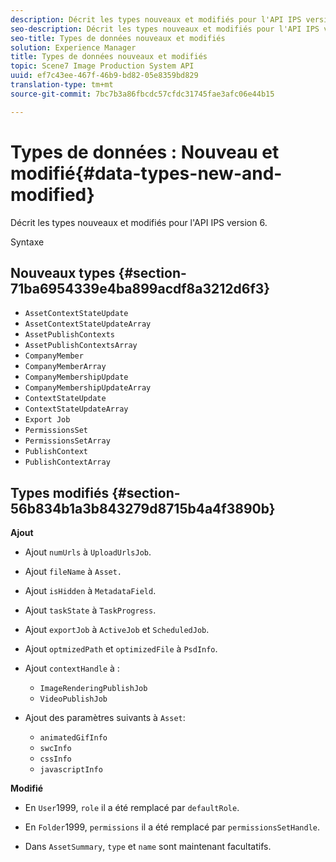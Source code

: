 ```yaml
---
description: Décrit les types nouveaux et modifiés pour l'API IPS version 6.
seo-description: Décrit les types nouveaux et modifiés pour l'API IPS version 6.
seo-title: Types de données nouveaux et modifiés
solution: Experience Manager
title: Types de données nouveaux et modifiés
topic: Scene7 Image Production System API
uuid: ef7c43ee-467f-46b9-bd82-05e8359bd829
translation-type: tm+mt
source-git-commit: 7bc7b3a86fbcdc57cfdc31745fae3afc06e44b15

---
```



# Types de données : Nouveau et modifié{#data-types-new-and-modified}

Décrit les types nouveaux et modifiés pour l&#39;API IPS version 6.

Syntaxe

## Nouveaux types {#section-71ba6954339e4ba899acdf8a3212d6f3}

* `AssetContextStateUpdate`
* `AssetContextStateUpdateArray`
* `AssetPublishContexts`
* `AssetPublishContextsArray`
* `CompanyMember`
* `CompanyMemberArray`
* `CompanyMembershipUpdate`
* `CompanyMembershipUpdateArray`
* `ContextStateUpdate`
* `ContextStateUpdateArray`
* `Export Job`
* `PermissionsSet`
* `PermissionsSetArray`
* `PublishContext`
* `PublishContextArray`

## Types modifiés {#section-56b834b1a3b843279d8715b4a4f3890b}

**Ajout**

* Ajout `numUrls` à `UploadUrlsJob`.

* Ajout `fileName` à `Asset.`

* Ajout `isHidden` à `MetadataField`.

* Ajout `taskState` à `TaskProgress`.

* Ajout `exportJob` à `ActiveJob` et `ScheduledJob`.

* Ajout `optmizedPath` et `optimizedFile` à `PsdInfo`.

* Ajout `contextHandle` à :

   * `ImageRenderingPublishJob`
   * `VideoPublishJob`

* Ajout des paramètres suivants à `Asset`:

   * `animatedGifInfo`
   * `swcInfo`
   * `cssInfo`
   * `javascriptInfo`

**Modifié**

* En `User`1999, `role` il a été remplacé par `defaultRole`.

* En `Folder`1999, `permissions` il a été remplacé par `permissionsSetHandle`.

* Dans `AssetSummary`, `type` et `name` sont maintenant facultatifs.

